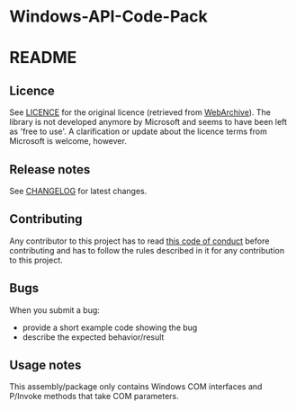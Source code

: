 ﻿Windows-API-Code-Pack
=====================

README
======

Licence
-------

See [LICENCE](https://github.com/pierresprim/Windows-API-Code-Pack/blob/master/LICENCE) for the original licence (retrieved from [WebArchive](http://web.archive.org/web/20130717101016/http://archive.msdn.microsoft.com/WindowsAPICodePack/Project/License.aspx)). The library is not developed anymore by Microsoft and seems to have been left as 'free to use'. A clarification or update about the licence terms from Microsoft is welcome, however.
 
Release notes
-------------

See [CHANGELOG](https://github.com/pierresprim/Windows-API-Code-Pack/blob/master/CHANGELOG) for latest changes.

Contributing
------------

Any contributor to this project has to read [this code of conduct](https://github.com/pierresprim/Windows-API-Code-Pack/blob/master/CODE_OF_CONDUCT.md) before contributing and has to follow the rules described in it for any contribution to this project.

Bugs
----

When you submit a bug:

 - provide a short example code showing the bug
 - describe the expected behavior/result

Usage notes
-----------

This assembly/package only contains Windows COM interfaces and P/Invoke methods that take COM parameters.
